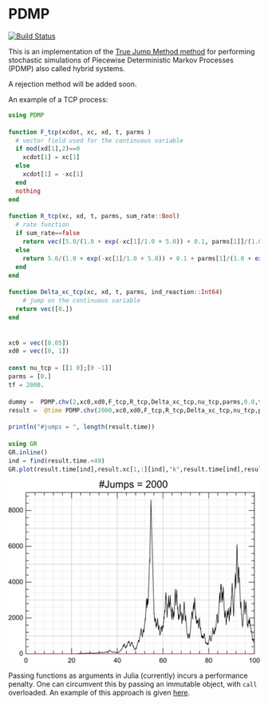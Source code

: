 # PDMP

[![Build Status](https://travis-ci.org/sdwfrost/PDMP.jl.svg?branch=master)](https://travis-ci.org/sdwfrost/Gillespie.jl)

This is an implementation of the [True Jump Method method](http://arxiv.org/abs/1504.06873) for performing stochastic simulations of Piecewise Deterministic Markov Processes (PDMP) also called hybrid systems.

A rejection method will be added soon.

An example of a TCP process:

```julia
using PDMP

function F_tcp(xcdot, xc, xd, t, parms )
  # vector field used for the continuous variable
  if mod(xd[1],2)==0
    xcdot[1] = xc[1]
  else
    xcdot[1] = -xc[1]
  end
  nothing
end

function R_tcp(xc, xd, t, parms, sum_rate::Bool)
  # rate function
  if sum_rate==false
    return vec([5.0/(1.0 + exp(-xc[1]/1.0 + 5.0)) + 0.1, parms[1]]/(1.0 + exp(-xc[1]/1.0 + 5.0)) + 0.1)
  else
    return 5.0/(1.0 + exp(-xc[1]/1.0 + 5.0)) + 0.1 + parms[1]/(1.0 + exp(-xc[1]/1.0 + 5.0)) + 0.1
  end
end

function Delta_xc_tcp(xc, xd, t, parms, ind_reaction::Int64)
	# jump on the continuous variable
  return vec([0.])
end


xc0 = vec([0.05])
xd0 = vec([0, 1])

const nu_tcp = [[1 0];[0 -1]]
parms = [0.]
tf = 2000.

dummy =  PDMP.chv(2,xc0,xd0,F_tcp,R_tcp,Delta_xc_tcp,nu_tcp,parms,0.0,tf,false)
result =  @time PDMP.chv(2000,xc0,xd0,F_tcp,R_tcp,Delta_xc_tcp,nu_tcp,parms,0.0,tf,false)

println("#jumps = ", length(result.time))

using GR
GR.inline()
ind = find(result.time.<49)
GR.plot(result.time[ind],result.xc[1,:][ind],"k",result.time[ind],result.xd[1,:][ind],"r",title = string("#Jumps = ",length(result.time)))
```

![SIR](examples/tcp.png)

Passing functions as arguments in Julia (currently) incurs a performance penalty. One can circumvent this by passing an immutable object, with ```call``` overloaded. An example of this approach is given [here](https://).
